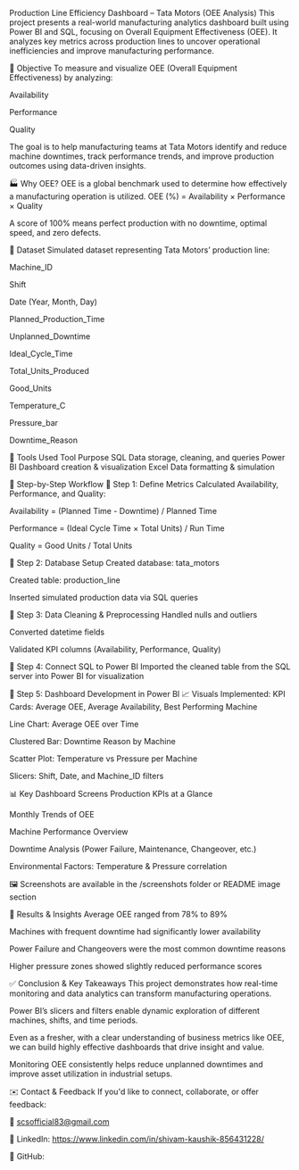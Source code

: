Production Line Efficiency Dashboard – Tata Motors (OEE Analysis)
This project presents a real-world manufacturing analytics dashboard built using Power BI and SQL, focusing on Overall Equipment Effectiveness (OEE). It analyzes key metrics across production lines to uncover operational inefficiencies and improve manufacturing performance.

🧠 Objective
To measure and visualize OEE (Overall Equipment Effectiveness) by analyzing:

Availability

Performance

Quality

The goal is to help manufacturing teams at Tata Motors identify and reduce machine downtimes, track performance trends, and improve production outcomes using data-driven insights.

🏭 Why OEE?
OEE is a global benchmark used to determine how effectively a manufacturing operation is utilized.
OEE (%) = Availability × Performance × Quality

A score of 100% means perfect production with no downtime, optimal speed, and zero defects.

📁 Dataset
Simulated dataset representing Tata Motors’ production line:

Machine_ID

Shift

Date (Year, Month, Day)

Planned_Production_Time

Unplanned_Downtime

Ideal_Cycle_Time

Total_Units_Produced

Good_Units

Temperature_C

Pressure_bar

Downtime_Reason

🔧 Tools Used
Tool	Purpose
SQL	Data storage, cleaning, and queries
Power BI	Dashboard creation & visualization
Excel	Data formatting & simulation

🧪 Step-by-Step Workflow
📌 Step 1: Define Metrics
Calculated Availability, Performance, and Quality:

Availability = (Planned Time - Downtime) / Planned Time

Performance = (Ideal Cycle Time × Total Units) / Run Time

Quality = Good Units / Total Units

📌 Step 2: Database Setup
Created database: tata_motors

Created table: production_line

Inserted simulated production data via SQL queries

📌 Step 3: Data Cleaning & Preprocessing
Handled nulls and outliers

Converted datetime fields

Validated KPI columns (Availability, Performance, Quality)

📌 Step 4: Connect SQL to Power BI
Imported the cleaned table from the SQL server into Power BI for visualization

📌 Step 5: Dashboard Development in Power BI
📈 Visuals Implemented:
KPI Cards: Average OEE, Average Availability, Best Performing Machine

Line Chart: Average OEE over Time

Clustered Bar: Downtime Reason by Machine

Scatter Plot: Temperature vs Pressure per Machine

Slicers: Shift, Date, and Machine_ID filters

📊 Key Dashboard Screens
Production KPIs at a Glance

Monthly Trends of OEE

Machine Performance Overview

Downtime Analysis (Power Failure, Maintenance, Changeover, etc.)

Environmental Factors: Temperature & Pressure correlation

🖼️ Screenshots are available in the /screenshots folder or README image section

📌 Results & Insights
Average OEE ranged from 78% to 89%

Machines with frequent downtime had significantly lower availability

Power Failure and Changeovers were the most common downtime reasons

Higher pressure zones showed slightly reduced performance scores

✅ Conclusion & Key Takeaways
This project demonstrates how real-time monitoring and data analytics can transform manufacturing operations.

Power BI’s slicers and filters enable dynamic exploration of different machines, shifts, and time periods.

Even as a fresher, with a clear understanding of business metrics like OEE, we can build highly effective dashboards that drive insight and value.

Monitoring OEE consistently helps reduce unplanned downtimes and improve asset utilization in industrial setups.


✉️ Contact & Feedback
If you'd like to connect, collaborate, or offer feedback:

📧 scsofficial83@gmail.com

🔗 LinkedIn: https://www.linkedin.com/in/shivam-kaushik-856431228/

📁 GitHub: 

